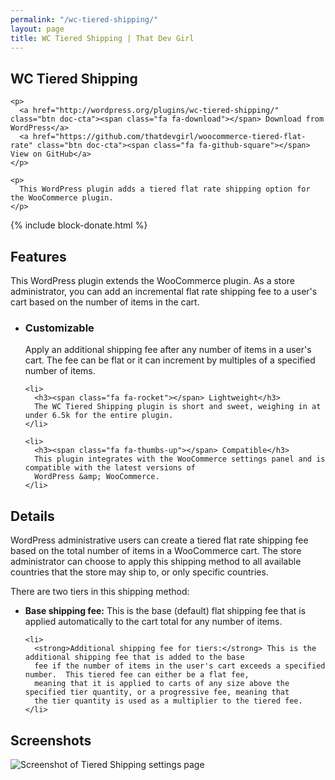 ```yaml
---
permalink: "/wc-tiered-shipping/"
layout: page
title: WC Tiered Shipping | That Dev Girl
---
```


<section class="page-title" aria-label="Primary plugin information">
  <div class="container">
    <h1>WC Tiered Shipping</h1>

    <p>
      <a href="http://wordpress.org/plugins/wc-tiered-shipping/" class="btn doc-cta"><span class="fa fa-download"></span> Download from WordPress</a>
      <a href="https://github.com/thatdevgirl/woocommerce-tiered-flat-rate" class="btn doc-cta"><span class="fa fa-github-square"></span> View on GitHub</a>
    </p>

    <p>
      This WordPress plugin adds a tiered flat rate shipping option for the WooCommerce plugin.
    </p>
  </div>
</section>

{% include block-donate.html %}

<section class="page-documentation" aria-label="Plugin features">
  <h2>Features</h2>

  <p>
    This WordPress plugin extends the WooCommerce plugin.  As a store administrator, you can add an incremental flat rate
    shipping fee to a user's cart based on the number of items in the cart.
  </p>

  <ul class="page-documentation__ul--features">
    <li>
      <h3><span class="fa fa-gears"></span> Customizable</h3>
      Apply an additional shipping fee after any number of items in a user's cart.  The fee can be flat or
      it can increment by multiples of a specified number of items.
    </li>

    <li>
      <h3><span class="fa fa-rocket"></span> Lightweight</h3>
      The WC Tiered Shipping plugin is short and sweet, weighing in at under 6.5k for the entire plugin.
    </li>

    <li>
      <h3><span class="fa fa-thumbs-up"></span> Compatible</h3>
      This plugin integrates with the WooCommerce settings panel and is compatible with the latest versions of
      WordPress &amp; WooCommerce.
    </li>
  </ul>
</section>

<section class="page-documentation" aria-label="Plugin details">
  <h2>Details</h2>

  <p>
    WordPress administrative users can create a tiered flat rate shipping fee based on the total number of items in a
    WooCommerce cart. The store administrator can choose to apply this shipping method to all available countries that the store may ship to, or only specific countries.
  </p>

  <p>
    There are two tiers in this shipping method:
  </p>

  <ul>
    <li>
      <strong>Base shipping fee:</strong> This is the base (default) flat shipping fee that is applied automatically to the
      cart total for any number of items.
    </li>

    <li>
      <strong>Additional shipping fee for tiers:</strong> This is the additional shipping fee that is added to the base
      fee if the number of items in the user's cart exceeds a specified number.  This tiered fee can either be a flat fee,
      meaning that it is applied to carts of any size above the specified tier quantity, or a progressive fee, meaning that
      the tier quantity is used as a multiplier to the tiered fee.
    </li>
  </ul>
</section>

<section class="page-documentation page-screenshots" aria-label="Screenshots">
  <h2>Screenshots</h2>

  <p>
    <img src="{{site.images}}/wc-tiered-shipping-settings.jpg" alt="Screenshot of Tiered Shipping settings page" />
  </p>
</section>
